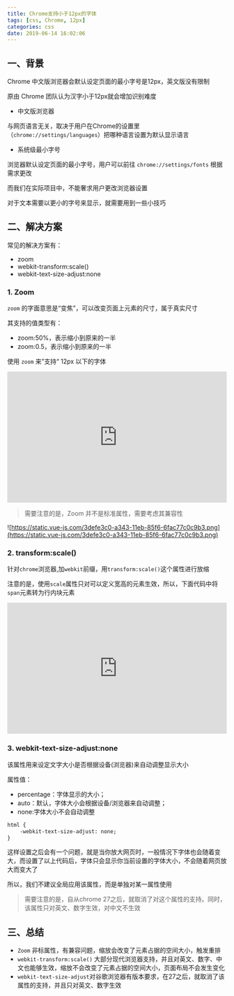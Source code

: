 ```yaml
---
title: Chrome支持小于12px的字体
tags: [css, Chrome, 12px]
categories: css
date: 2019-06-14 16:02:06
---
```


## 一、背景

Chrome 中文版浏览器会默认设定页面的最小字号是12px，英文版没有限制

原由 Chrome 团队认为汉字小于12px就会增加识别难度

- 中文版浏览器

与网页语言无关，取决于用户在Chrome的设置里（`chrome://settings/languages`）把哪种语言设置为默认显示语言

- 系统级最小字号

浏览器默认设定页面的最小字号，用户可以前往 `chrome://settings/fonts` 根据需求更改

而我们在实际项目中，不能奢求用户更改浏览器设置

对于文本需要以更小的字号来显示，就需要用到一些小技巧

## 二、解决方案

常见的解决方案有：

- zoom
- webkit-transform:scale()
- webkit-text-size-adjust:none

### 1. Zoom

`zoom` 的字面意思是“变焦”，可以改变页面上元素的尺寸，属于真实尺寸

其支持的值类型有：

- zoom:50%，表示缩小到原来的一半
- zoom:0.5，表示缩小到原来的一半

使用 `zoom` 来”支持“ 12px 以下的字体

<iframe height="300" style="width: 100%;" scrolling="no" title="font-size-min-zoom" src="https://codepen.io/aaaaaandy/embed/WNMjMmz?default-tab=html%2Cresult&editable=true" frameborder="no" loading="lazy" allowtransparency="true" allowfullscreen="true">
  See the Pen <a href="https://codepen.io/aaaaaandy/pen/WNMjMmz">
  font-size-min-zoom</a> by aaaaaAndy (<a href="https://codepen.io/aaaaaandy">@aaaaaandy</a>)
  on <a href="https://codepen.io">CodePen</a>.
</iframe>

> 需要注意的是，Zoom 并不是标准属性，需要考虑其兼容性
>

![https://static.vue-js.com/3defe3c0-a343-11eb-85f6-6fac77c0c9b3.png](https://static.vue-js.com/3defe3c0-a343-11eb-85f6-6fac77c0c9b3.png)

### 2. transform:scale()

针对`chrome`浏览器,加`webkit`前缀，用`transform:scale()`这个属性进行放缩

注意的是，使用`scale`属性只对可以定义宽高的元素生效，所以，下面代码中将`span`元素转为行内块元素

<iframe height="300" style="width: 100%;" scrolling="no" title="font-size-min-scale" src="https://codepen.io/aaaaaandy/embed/QWQvmEZ?default-tab=html%2Cresult&editable=true" frameborder="no" loading="lazy" allowtransparency="true" allowfullscreen="true">
  See the Pen <a href="https://codepen.io/aaaaaandy/pen/QWQvmEZ">
  font-size-min-scale</a> by aaaaaAndy (<a href="https://codepen.io/aaaaaandy">@aaaaaandy</a>)
  on <a href="https://codepen.io">CodePen</a>.
</iframe>

### 3. **webkit-text-size-adjust:none**

该属性用来设定文字大小是否根据设备(浏览器)来自动调整显示大小

属性值：

- percentage：字体显示的大小；
- auto：默认，字体大小会根据设备/浏览器来自动调整；
- none:字体大小不会自动调整

```html
html { 
	-webkit-text-size-adjust: none;
}
```

这样设置之后会有一个问题，就是当你放大网页时，一般情况下字体也会随着变大，而设置了以上代码后，字体只会显示你当前设置的字体大小，不会随着网页放大而变大了

所以，我们不建议全局应用该属性，而是单独对某一属性使用

> 需要注意的是，自从chrome 27之后，就取消了对这个属性的支持。同时，该属性只对英文、数字生效，对中文不生效
>

## 三、总结

- `Zoom` 非标属性，有兼容问题，缩放会改变了元素占据的空间大小，触发重排
- `webkit-transform:scale()` 大部分现代浏览器支持，并且对英文、数字、中文也能够生效，缩放不会改变了元素占据的空间大小，页面布局不会发生变化
- `webkit-text-size-adjust`对谷歌浏览器有版本要求，在27之后，就取消了该属性的支持，并且只对英文、数字生效
